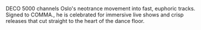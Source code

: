 DECO 5000 channels Oslo's neotrance movement into fast, euphoric tracks. Signed to COMMA., he is celebrated for immersive live shows and crisp releases that cut straight to the heart of the dance floor.
